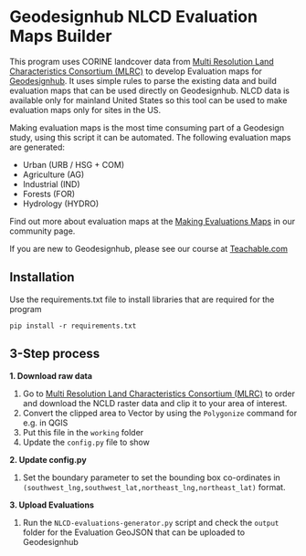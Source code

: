 # Geodesignhub NLCD Evaluation Maps Builder
This program uses CORINE landcover data from [Multi Resolution Land Characteristics Consortium (MLRC)](https://www.mrlc.gov/) to develop Evaluation maps for [Geodesignhub](https://www.geodesignhub.com/). It uses simple rules to parse the existing data and build evaluation maps that can be used directly on Geodesignhub. NLCD data is available only for mainland United States so this tool can be used to make evaluation maps only for sites in the US.

Making evaluation maps is the most time consuming part of a Geodesign study, using this script it can be automated. The following evaluation maps are generated: 

* Urban (URB / HSG + COM)
* Agriculture (AG)
* Industrial (IND)
* Forests (FOR)
* Hydrology (HYDRO)

Find out more about evaluation maps at the [Making Evaluations Maps](https://community.geodesignhub.com/t/making-evaluation-maps/62) in our community page. 

If you are new to Geodesignhub, please see our course at [Teachable.com](https://geodesignhub.teachable.com/p/geodesign-with-geodesignhub/)  

## Installation
Use the requirements.txt file to install libraries that are required for the program

```
pip install -r requirements.txt
```

## 3-Step process
**1. Download raw data**

1. Go to [Multi Resolution Land Characteristics Consortium (MLRC)](https://www.mrlc.gov/) to order and download the NCLD raster data and clip it to your area of interest.
2. Convert the clipped area to Vector by using the `Polygonize` command for e.g. in QGIS
2. Put this file in the ```working``` folder
3. Update the ```config.py``` file to show 

**2. Update config.py**

1. Set the boundary parameter to set the bounding box co-ordinates in `(southwest_lng,southwest_lat,northeast_lng,northeast_lat)` format. 

**3. Upload Evaluations**

1. Run the `NLCD-evaluations-generator.py` script and check the `output` folder for the Evaluation GeoJSON that can be uploaded to Geodesignhub

